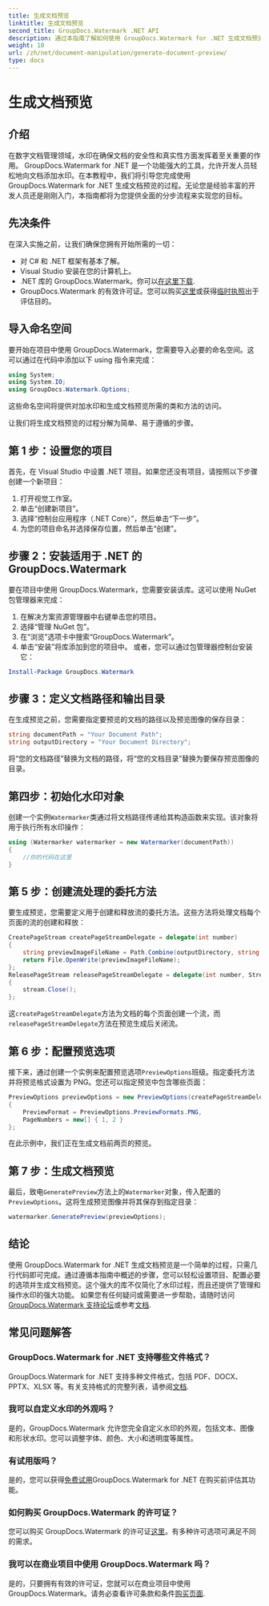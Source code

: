 ```yaml
---
title: 生成文档预览
linktitle: 生成文档预览
second_title: GroupDocs.Watermark .NET API
description: 通过本指南了解如何使用 GroupDocs.Watermark for .NET 生成文档预览。轻松增强您的文档安全性和管理。
weight: 10
url: /zh/net/document-manipulation/generate-document-preview/
type: docs
---
```

# 生成文档预览

## 介绍
在数字文档管理领域，水印在确保文档的安全性和真实性方面发挥着至关重要的作用。 GroupDocs.Watermark for .NET 是一个功能强大的工具，允许开发人员轻松地向文档添加水印。在本教程中，我们将引导您完成使用 GroupDocs.Watermark for .NET 生成文档预览的过程。无论您是经验丰富的开发人员还是刚刚入门，本指南都将为您提供全面的分步流程来实现您的目标。
## 先决条件
在深入实施之前，让我们确保您拥有开始所需的一切：
- 对 C# 和 .NET 框架有基本了解。
- Visual Studio 安装在您的计算机上。
- .NET 库的 GroupDocs.Watermark。你可以[在这里下载](https://releases.groupdocs.com/Watermark/net/).
- GroupDocs.Watermark 的有效许可证。您可以购买[这里](https://purchase.groupdocs.com/buy)或获得[临时执照](https://purchase.groupdocs.com/temporary-license/)出于评估目的。
## 导入命名空间
要开始在项目中使用 GroupDocs.Watermark，您需要导入必要的命名空间。这可以通过在代码中添加以下 using 指令来完成：
```csharp
using System;
using System.IO;
using GroupDocs.Watermark.Options;
```
这些命名空间将提供对加水印和生成文档预览所需的类和方法的访问。

让我们将生成文档预览的过程分解为简单、易于遵循的步骤。
## 第 1 步：设置您的项目
首先，在 Visual Studio 中设置 .NET 项目。如果您还没有项目，请按照以下步骤创建一个新项目：
1. 打开视觉工作室。
2. 单击“创建新项目”。
3. 选择“控制台应用程序（.NET Core）”，然后单击“下一步”。
4. 为您的项目命名并选择保存位置，然后单击“创建”。
## 步骤 2：安装适用于 .NET 的 GroupDocs.Watermark
要在项目中使用 GroupDocs.Watermark，您需要安装该库。这可以使用 NuGet 包管理器来完成：
1. 在解决方案资源管理器中右键单击您的项目。
2. 选择“管理 NuGet 包”。
3. 在“浏览”选项卡中搜索“GroupDocs.Watermark”。
4. 单击“安装”将库添加到您的项目中。
或者，您可以通过包管理器控制台安装它：
```powershell
Install-Package GroupDocs.Watermark
```
## 步骤 3：定义文档路径和输出目录
在生成预览之前，您需要指定要预览的文档的路径以及预览图像的保存目录：
```csharp
string documentPath = "Your Document Path";
string outputDirectory = "Your Document Directory";
```
将“您的文档路径”替换为文档的路径，将“您的文档目录”替换为要保存预览图像的目录。
## 第四步：初始化水印对象
创建一个实例`Watermarker`类通过将文档路径传递给其构造函数来实现。该对象将用于执行所有水印操作：
```csharp
using (Watermarker watermarker = new Watermarker(documentPath))
{
    //你的代码在这里
}
```
## 第 5 步：创建流处理的委托方法
要生成预览，您需要定义用于创建和释放流的委托方法。这些方法将处理文档每个页面的流的创建和释放：
```csharp
CreatePageStream createPageStreamDelegate = delegate(int number)
{
    string previewImageFileName = Path.Combine(outputDirectory, string.Format("page{0}.png", number));
    return File.OpenWrite(previewImageFileName);
};
ReleasePageStream releasePageStreamDelegate = delegate(int number, Stream stream)
{
    stream.Close();
};
```
这`createPageStreamDelegate`方法为文档的每个页面创建一个流，而`releasePageStreamDelegate`方法在预览生成后关闭流。
## 第 6 步：配置预览选项
接下来，通过创建一个实例来配置预览选项`PreviewOptions`班级。指定委托方法并将预览格式设置为 PNG。您还可以指定预览中包含哪些页面：
```csharp
PreviewOptions previewOptions = new PreviewOptions(createPageStreamDelegate, releasePageStreamDelegate)
{
    PreviewFormat = PreviewOptions.PreviewFormats.PNG,
    PageNumbers = new[] { 1, 2 }
};
```
在此示例中，我们正在生成文档前两页的预览。
## 第 7 步：生成文档预览
最后，致电`GeneratePreview`方法上的`Watermarker`对象，传入配置的`PreviewOptions`。这将生成预览图像并将其保存到指定目录：
```csharp
watermarker.GeneratePreview(previewOptions);
```
## 结论
使用 GroupDocs.Watermark for .NET 生成文档预览是一个简单的过程，只需几行代码即可完成。通过遵循本指南中概述的步骤，您可以轻松设置项目、配置必要的选项并生成文档预览。这个强大的库不仅简化了水印过程，而且还提供了管理和操作水印的强大功能。
如果您有任何疑问或需要进一步帮助，请随时访问[GroupDocs.Watermark 支持论坛](https://forum.groupdocs.com/c/watermark/19)或参考[文档](https://tutorials.groupdocs.com/Watermark/net/).
## 常见问题解答
### GroupDocs.Watermark for .NET 支持哪些文件格式？
 GroupDocs.Watermark for .NET 支持多种文件格式，包括 PDF、DOCX、PPTX、XLSX 等。有关支持格式的完整列表，请参阅[文档](https://tutorials.groupdocs.com/Watermark/net/).
### 我可以自定义水印的外观吗？
是的，GroupDocs.Watermark 允许您完全自定义水印的外观，包括文本、图像和形状水印。您可以调整字体、颜色、大小和透明度等属性。
### 有试用版吗？
是的，您可以获得[免费试用](https://releases.groupdocs.com/)GroupDocs.Watermark for .NET 在购买前评估其功能。
### 如何购买 GroupDocs.Watermark 的许可证？
您可以购买 GroupDocs.Watermark 的许可证[这里](https://purchase.groupdocs.com/buy)。有多种许可选项可满足不同的需求。
### 我可以在商业项目中使用 GroupDocs.Watermark 吗？
是的，只要拥有有效的许可证，您就可以在商业项目中使用 GroupDocs.Watermark。请务必查看许可条款和条件[购买页面](https://purchase.groupdocs.com/buy).